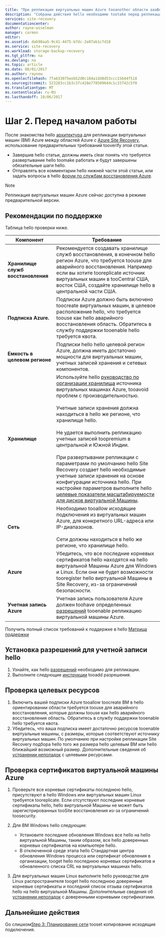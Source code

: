 ```yaml
---
title: "При репликации виртуальных машин Azure tooanother области aaaBefore | Документы Microsoft"
description: "Собраны действия hello необходимо tootake перед репликацией между регионами Azure, с помощью службы Azure Site Recovery hello виртуальных машинах Azure"
services: site-recovery
documentationcenter: 
author: rayne-wiselman
manager: carmon
editor: 
ms.assetid: dab98aa5-9c41-4475-b7dc-2e07ab1cfd18
ms.service: site-recovery
ms.workload: storage-backup-recovery
ms.tgt_pltfrm: na
ms.devlang: na
ms.topic: article
ms.date: 08/01/2017
ms.author: raynew
ms.openlocfilehash: 7fa633075eeb52d0c184a1dd8d53ccc15644f518
ms.sourcegitcommit: 523283cc1b3c37c428e77850964dc1c33742c5f0
ms.translationtype: MT
ms.contentlocale: ru-RU
ms.lasthandoff: 10/06/2017
---
```

# <a name="step-2-before-you-start"></a>Шаг 2. Перед началом работы

После знакомства hello [архитектура](azure-to-azure-walkthrough-architecture.md) для репликации виртуальных машин (ВМ) Azure между областей Azure с [Azure Site Recovery](site-recovery-overview.md), использование предварительных требований tooverify этой статьи. 

- Завершив hello статьи, должны иметь clear понять что требуется развертывание hello toomake работать и будут завершены обязательные шаги hello.
- Отправлять все комментарии hello нижней части этой статьи, или задать вопросы в hello [форум по службам восстановления Azure](https://social.msdn.microsoft.com/forums/azure/home?forum=hypervrecovmgr).

>[!NOTE]
>
> Репликация виртуальных машин Azure сейчас доступна в режиме предварительной версии.



## <a name="support-recommendations"></a>Рекомендации по поддержке

Таблица hello проверки ниже.

**Компонент** | **Требование**
--- | ---
**Хранилище служб восстановления** | Рекомендуется создавать хранилище служб восстановления, в конечном hello регион Azure, что требуется toouse для аварийного восстановления. Например если вы хотите tooreplicate источник виртуальных машин в tooCentral США, восток США, создайте хранилище hello в центральной части США.
**Подписка Azure.** | Подписки Azure должно быть включено toocreate виртуальных машин, в целевое расположение hello, что требуется toouse как hello аварийного восстановления область. Обратитесь в службу поддержки tooenable hello требуется квота.
**Емкость в целевом регионе** | Подписки hello hello целевой регион Azure, должна иметь достаточно мощности для виртуальных машин, учетных записей хранения и сетевых компонентов.
**Хранилище** | Используйте hello [руководство по организации хранилища](../storage/common/storage-scalability-targets.md#scalability-targets-for-virtual-machine-disks) источника виртуальных машинах Azure, tooavoid проблем с производительностью.<br/><br/> Учетные записи хранения должна находиться в hello же регионе, что хранилище hello.<br/><br/> Не удается выполнить репликацию учетных записей toopremium в центральной и Южной Индии.<br/><br/> При развертывании репликации с параметрами по умолчанию hello Site Recovery создает hello необходимые учетные записи хранения на основе конфигурации источника hello. При настройке параметров выполните hello [целевые показатели масштабируемости для дисков виртуальной Машины](../storage/common/storage-scalability-targets.md#scalability-targets-for-virtual-machine-disks).
**Сеть** | Необходимо tooallow исходящие подключения из виртуальных машин Azure, для конкретного URL-адреса или IP-диапазонов.<br/><br/> Сети должны находиться в hello же регионе, что хранилище hello. 
**Azure** | Убедитесь, что все последние корневых сертификатов hello находятся на hello виртуальной Машины Azure для Windows и Linux. Если они не будет возможности tooregister hello виртуальной Машины в Site Recovery, из-за ограничений безопасности.
**Учетная запись Azure** | Учетная запись пользователя Azure должен toohave определенных [разрешений](site-recovery-role-based-linked-access-control.md#permissions-required-to-enable-replication-for-new-virtual-machines) tooenable репликацию виртуальной машины Azure.

Получить полный список требований к поддержке в hello [Матрица поддержки](site-recovery-support-matrix-azure-to-azure.md)


## <a name="set-permissions-on-hello-account"></a>Установка разрешений для учетной записи hello

1. Узнайте, как hello [разрешений](site-recovery-role-based-linked-access-control.md) необходимо для репликации.
2. Выполните следующие [инструкции](../active-directory/role-based-access-control-configure.md#add-access) tooadd разрешения.


## <a name="verify-target-resources"></a>Проверка целевых ресурсов

1. Включить вашей подписки Azure tooallow toocreate ВМ в hello ориентировании области требуется toouse для аварийного восстановления, которые должны toouse как hello аварийного восстановления область. Обратитесь в службу поддержки tooenable hello требуется квота.
2. Убедитесь, что ваша подписка имеет достаточно ресурсов tooenable виртуальные машины, с размеры, которые соответствуют источнику виртуальных машин. По умолчанию при настройке репликации Site Recovery подбора hello того же размера hello целевым ВМ или hello ближайший возможный размер. Дополнительные сведения об [устранении неполадок](site-recovery-azure-to-azure-troubleshoot-errors.md#azure-resource-quota-issues-error-code-150097) с целевыми ресурсами.

## <a name="verify-azure-vm-certificates"></a>Проверка сертификатов виртуальной машины Azure

1. Проверьте все корневые сертификаты последнюю hello, присутствуют в hello Windows или виртуальных машин Linux требуется tooreplicate. Если отсутствуют последние корневые сертификаты hello, hello виртуальной Машины не может быть зарегистрированных tooSite восстановления из-за ограничений toosecurity.
2. Для ВМ Windows hello следующие:

    - Установите последние обновления Windows все hello на hello виртуальной Машины, таким образом, все hello доверенных корневых сертификатов на компьютере hello.
    - В отключенной среде этапа hello Стандартная центра обновления Windows процесса или сертификат обновления в организации, tooget hello последнюю корневых сертификатов и обновленного списка CRL на виртуальных машинах hello.
3. Для виртуальных машин Linux выполните hello руководстве для Linux распространителя tooget hello последнюю доверенные корневые сертификаты и последний список отзыва сертификатов hello на hello виртуальной Машины. Дополнительные сведения об [устранении неполадок](site-recovery-azure-to-azure-troubleshoot-errors.md#trusted-root-certificates-error-code-151066) с доверенными корневыми сертификатами.


## <a name="next-steps"></a>Дальнейшие действия

Go слишком[Step 3: Планирование сети](azure-to-azure-walkthrough-network.md) tooset копирование исходящие подключения.
